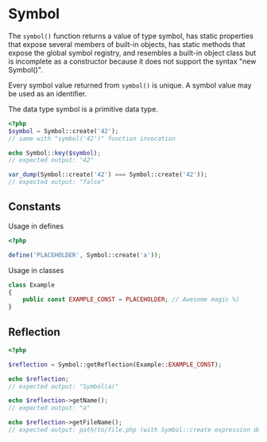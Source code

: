 # Symbol

The `symbol()` function returns a value of type symbol, has static 
properties that expose several members of built-in objects, 
has static methods that expose the global symbol registry, and 
resembles a built-in object class but is incomplete as a constructor 
because it does not support the syntax "new Symbol()".  

Every symbol value returned from `symbol()` is unique. 
A symbol value may be used as an identifier.

The data type symbol is a primitive data type.

```php
<?php
$symbol = Symbol::create('42');
// same with "symbol('42')" function invocation

echo Symbol::key($symbol);
// expected output: "42"

var_dump(Symbol::create('42') === Symbol::create('42'));
// expected output: "false"
```

## Constants

Usage in defines

```php
<?php

define('PLACEHOLDER', Symbol::create('a'));
```

Usage in classes

```php
class Example
{
    public const EXAMPLE_CONST = PLACEHOLDER; // Awesome magic %)
}
```

## Reflection

```php
<?php

$reflection = Symbol::getReflection(Example::EXAMPLE_CONST);

echo $reflection; 
// expected output: "Symbol(a)"

echo $reflection->getName();
// expected output: "a"

echo $reflection->getFileName();
// expected output: path/to/file.php (with Symbol::create expression definition).
```

